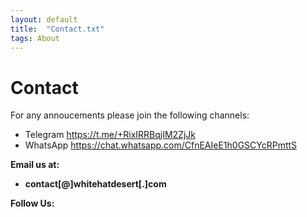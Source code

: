 ```yaml
---
layout: default
title:  "Contact.txt"
tags: About
---
```


# Contact

For any annoucements please join the following channels:

* Telegram https://t.me/+RixIRRBqjIM2ZjJk
* WhatsApp https://chat.whatsapp.com/CfnEAIeE1h0GSCYcRPmttS

**Email us at:**

* **contact[@]whitehatdesert[.]com**

**Follow Us:**

<a href="https://t.me/+RixIRRBqjIM2ZjJk"><img src="/assets/icons/img/telegram.png" alt="" /></a>
<a href="https://www.linkedin.com/in/whd-a39aa6265/"><img src="/assets/icons/img/linkedin.png" alt="" /></a>
<a href="https://www.instagram.com/whitehatdesert/"><img src="/assets/icons/img/instagram.png" alt="" /></a>